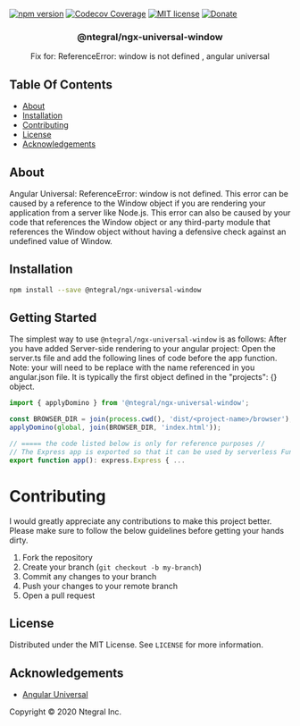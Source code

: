 [![npm version](http://img.shields.io/npm/v/@ntegral/ngx-universal-window.svg?style=flat)](https://npmjs.org/package/@ntegral/ngx-universal-window "View this project on npm")
[![Codecov Coverage](https://img.shields.io/codecov/c/github/ntegral/ngx-universal-window/master.svg?style=flat-square)](https://codecov.io/gh/ntegral/ngx-universal-window)
[![MIT license](http://img.shields.io/badge/license-MIT-brightgreen.svg)](http://opensource.org/licenses/MIT)
[![Donate](https://img.shields.io/badge/Donate-PayPal-green.svg)](https://www.paypal.com/cgi-bin/webscr?cmd=_s-xclick&hosted_button_id=PM2PTQ6Z2XATQ&source=url)

<p align="center">
  <h3 align="center">
    @ntegral/ngx-universal-window
  </h3>

  <p align="center">
    Fix for: ReferenceError: window is not defined , angular universal
  </p>
</p>

## Table Of Contents

- [About](#about)
- [Installation](#installation)
- [Contributing](#contributing)
- [License](#license)
- [Acknowledgements](#acknowledgements)


## About

Angular Universal: ReferenceError: window is not defined. This error can be caused by a reference to the Window object if you are rendering your application from a server like Node.js. This error can also be caused by your code that references the Window object or any third-party module that references the Window object without having a defensive check against an undefined value of Window.


## Installation

```bash
npm install --save @ntegral/ngx-universal-window
```

## Getting Started

The simplest way to use `@ntegral/ngx-universal-window` is as follows: After you have added Server-side rendering to your angular project: Open the server.ts file and add the following lines of code before the app function. Note: your <project-name> will need to be replace with the name referenced in you angular.json file. It is typically the first object defined in the "projects": {} object.

```typescript
import { applyDomino } from '@ntegral/ngx-universal-window';

const BROWSER_DIR = join(process.cwd(), 'dist/<project-name>/browser');
applyDomino(global, join(BROWSER_DIR, 'index.html'));

// ===== the code listed below is only for reference purposes //
// The Express app is exported so that it can be used by serverless Functions.
export function app(): express.Express { ...

```

# Contributing

I would greatly appreciate any contributions to make this project better. Please
make sure to follow the below guidelines before getting your hands dirty.

1. Fork the repository
2. Create your branch (`git checkout -b my-branch`)
3. Commit any changes to your branch
4. Push your changes to your remote branch
5. Open a pull request

## License

Distributed under the MIT License. See `LICENSE` for more information.

## Acknowledgements

- [Angular Universal](https://www.angular.io)

Copyright &copy; 2020 Ntegral Inc.